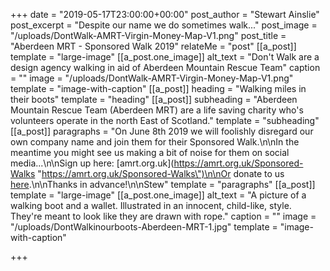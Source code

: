 +++
date = "2019-05-17T23:00:00+00:00"
post_author = "Stewart Ainslie"
post_excerpt = "Despite our name we do sometimes walk..."
post_image = "/uploads/DontWalk-AMRT-Virgin-Money-Map-V1.png"
post_title = "Aberdeen MRT - Sponsored Walk 2019"
relateMe = "post"
[[a_post]]
template = "large-image"
[[a_post.one_image]]
alt_text = "Don't Walk are a design agency walking in aid of Aberdeen Mountain Rescue Team"
caption = ""
image = "/uploads/DontWalk-AMRT-Virgin-Money-Map-V1.png"
template = "image-with-caption"
[[a_post]]
heading = "Walking miles in their boots"
template = "heading"
[[a_post]]
subheading = "Aberdeen Mountain Rescue Team (Aberdeen MRT) are a life saving charity who's volunteers operate in the north East of Scotland."
template = "subheading"
[[a_post]]
paragraphs = "On June 8th 2019 we will foolishly disregard our own company name and join them for their Sponsored Walk.\n\nIn the meantime you might see us making a bit of noise for them on social media...\n\nSign up here: [amrt.org.uk](https://amrt.org.uk/Sponsored-Walks \"https://amrt.org.uk/Sponsored-Walks\")\n\nOr donate to us [here](https://uk.virginmoneygiving.com/Team/DontWalk).\n\nThanks in advance!\n\nStew"
template = "paragraphs"
[[a_post]]
template = "large-image"
[[a_post.one_image]]
alt_text = "A picture of a walking boot and a wallet. Illustrated in an innocent, child-like, style. They're meant to look like they are drawn with rope."
caption = ""
image = "/uploads/DontWalkinourboots-Aberdeen-MRT-1.jpg"
template = "image-with-caption"

+++
